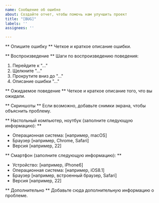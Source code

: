 ```yaml
---
name: Сообщение об ошибке
about: Создайте отчет, чтобы помочь нам улучшить проект
title: "[BUG]"
labels: ''
assignees: ''

---
```


** Опишите ошибку **
Четкое и краткое описание ошибки.

** Воспроизведение **
Шаги по воспроизведению поведения:
1. Перейдите к "..."
2. Щелкните "..."
3. Прокрутите вниз до "..."
4. Описание ошибки "..."

** Ожидаемое поведение **
Четкое и краткое описание того, что вы ожидали.

** Скриншоты **
Если возможно, добавьте снимки экрана, чтобы объяснить проблему.

** Настольный компьютер, ноутбук (заполните следующую информацию): **
  - Операционная система: [например, macOS]
  - Браузер [например, Chrome, Safari]
  - Версия [например, 22]

** Смартфон (заполните следующую информацию): **
  - Устройство: [например, iPhone6]
  - Операционная система: [например, iOS8.1]
  - Браузер [например, встроенный браузер, Safari]
  - Версия [например, 22]

** Дополнительно **
Добавьте сюда дополнительную информацию о проблеме.

